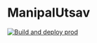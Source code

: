 # ManipalUtsav

[![Build and deploy prod](https://github.com/manipalutsav/frontend/actions/workflows/deploy_prod.yml/badge.svg?branch=main)](https://github.com/manipalutsav/frontend/actions/workflows/deploy_prod.yml)